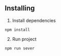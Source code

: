 
## Installing

1. Install dependencies

```
npm install
```

2. Run project

```
npm run sever
```
